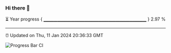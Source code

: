### Hi there 👋

⏳ Year progress { ▁▁▁▁▁▁▁▁▁▁▁▁▁▁▁▁▁▁▁▁▁▁▁▁▁▁▁▁▁▁ } 2.97 %

---

⏰ Updated on Thu, 11 Jan 2024 20:36:33 GMT

![Progress Bar CI](https://github.com/IshwaranRudhara/GIT-ACTION/workflows/Progress%20Bar%20CI/badge.svg)
